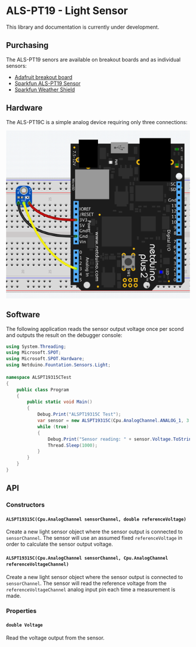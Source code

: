 # ALS-PT19 - Light Sensor

This library and documentation is currently under development.

## Purchasing

The ALS-PT19 senors are available on breakout boards and as individual sensors:

* [Adafruit breakout board](https://www.adafruit.com/product/2748)
* [Sparkfun ALS-PT19 Sensor](https://www.proto-pic.co.uk/als-pt19-light-sensor.html)
* [Sparkfun Weather Shield](https://www.proto-pic.co.uk/weather-shield.html)

## Hardware

The ALS-PT19C is a simple analog device requiring only three connections:

![ALS-PT19C on breadboard](ALSPT19OnBreadboard.png)

## Software

The following application reads the sensor output voltage once per scond and outputs the result on the debugger console:

```csharp
using System.Threading;
using Microsoft.SPOT;
using Microsoft.SPOT.Hardware;
using Netduino.Fountation.Sensors.Light;

namespace ALSPT19315CTest
{
    public class Program
    {
        public static void Main()
        {
            Debug.Print("ALSPT19315C Test");
            var sensor = new ALSPT19315C(Cpu.AnalogChannel.ANALOG_1, 3.3);
            while (true)
            {
                Debug.Print("Sensor reading: " + sensor.Voltage.ToString("f2"));
                Thread.Sleep(1000);
            }
        }
    }
}
```

## API

### Constructors

#### `ALSPT19315C(Cpu.AnalogChannel sensorChannel, double referenceVoltage)`

Create a new light sensor object where the sensor output is connected to `sensorChannel`.  The sensor will use an assumed fixed `referenceVoltage` in order to calculate the sensor output voltage.

#### `ALSPT19315C(Cpu.AnalogChannel sensorChannel, Cpu.AnalogChannel referenceVoltageChannel)`

Create a new light sensor object where the sensor output is connected to `sensorChannel`.  The sensor will read the reference voltage from the `referenceVoltageChannel` analog input pin each time a measurement is made.

### Properties

#### `double Voltage`

Read the voltage output from the sensor.